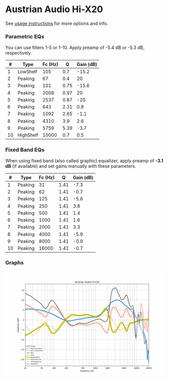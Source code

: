 # Austrian Audio Hi-X20
See [usage instructions](https://github.com/jaakkopasanen/AutoEq#usage) for more options and info.

### Parametric EQs
You can use filters 1-5 or 1-10. Apply preamp of -5.4 dB or -5.3 dB, respectively.

|   # | Type      |   Fc (Hz) |    Q |   Gain (dB) |
|-----|-----------|-----------|------|-------------|
|   1 | LowShelf  |       105 | 0.7  |       -15.2 |
|   2 | Peaking   |        67 | 0.4  |        20   |
|   3 | Peaking   |       101 | 0.75 |       -15.6 |
|   4 | Peaking   |      2008 | 0.97 |        20   |
|   5 | Peaking   |      2537 | 0.87 |       -20   |
|   6 | Peaking   |       643 | 2.31 |         0.9 |
|   7 | Peaking   |      1092 | 2.65 |        -1.1 |
|   8 | Peaking   |      4310 | 3.9  |         2.6 |
|   9 | Peaking   |      5759 | 5.39 |        -3.7 |
|  10 | HighShelf |     10000 | 0.7  |         0.5 |

### Fixed Band EQs
When using fixed band (also called graphic) equalizer, apply preamp of **-3.1 dB** (if available) and set gains manually with these parameters.

|   # | Type    |   Fc (Hz) |    Q |   Gain (dB) |
|-----|---------|-----------|------|-------------|
|   1 | Peaking |        31 | 1.41 |        -7.3 |
|   2 | Peaking |        62 | 1.41 |        -0.7 |
|   3 | Peaking |       125 | 1.41 |        -5.8 |
|   4 | Peaking |       250 | 1.41 |         3.8 |
|   5 | Peaking |       500 | 1.41 |         1.4 |
|   6 | Peaking |      1000 | 1.41 |         1.6 |
|   7 | Peaking |      2000 | 1.41 |         3.3 |
|   8 | Peaking |      4000 | 1.41 |        -5.9 |
|   9 | Peaking |      8000 | 1.41 |        -0.9 |
|  10 | Peaking |     16000 | 1.41 |        -0.7 |

### Graphs
![](./Austrian%20Audio%20Hi-X20.png)
